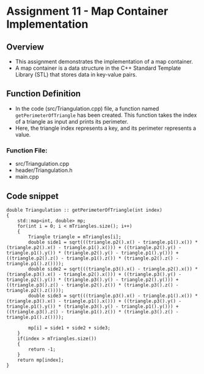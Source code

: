 # Assignment 11 - Map Container Implementation #
## Overview ## 
* This assignment demonstrates the implementation of a map container.
* A map container is a data structure in the C++ Standard Template Library (STL) that stores data in key-value pairs.
  
## Function Definition ##
*  In the code (src/Triangulation.cpp) file, a function named `getPerimeterOfTriangle` has been created. This function takes the index of a triangle as input and prints its perimeter.
*  Here, the triangle index represents a key, and its perimeter represents a value.
### Function File: ###
* src/Triangulation.cpp
* header/Triangulation.h
* main.cpp 
## Code snippet ##
```
double Triangulation :: getPerimeterOfTriangle(int index)
{
    std::map<int, double> mp;
    for(int i = 0; i < mTriangles.size(); i++)
    {
        Triangle triangle = mTriangles[i];
        double side1 = sqrt(((triangle.p2().x() - triangle.p1().x()) * (triangle.p2().x() - triangle.p1().x())) + ((triangle.p2().y() - triangle.p1().y()) * (triangle.p2().y() - triangle.p1().y())) + ((triangle.p2().z() - triangle.p1().z()) * (triangle.p2().z() - triangle.p1().z())));
        double side2 = sqrt(((triangle.p3().x() - triangle.p2().x()) * (triangle.p3().x() - triangle.p2().x())) + ((triangle.p3().y() - triangle.p2().y()) * (triangle.p3().y() - triangle.p2().y())) + ((triangle.p3().z() - triangle.p2().z()) * (triangle.p3().z() - triangle.p2().z())));
        double side3 = sqrt(((triangle.p3().x() - triangle.p1().x()) * (triangle.p3().x() - triangle.p1().x())) + ((triangle.p3().y() - triangle.p1().y()) * (triangle.p3().y() - triangle.p1().y())) + ((triangle.p3().z() - triangle.p1().z()) * (triangle.p3().z() - triangle.p1().z())));

        mp[i] = side1 + side2 + side3;
    }
    if(index > mTriangles.size())
    {
        return -1;
    }
    return mp[index];
}
```
